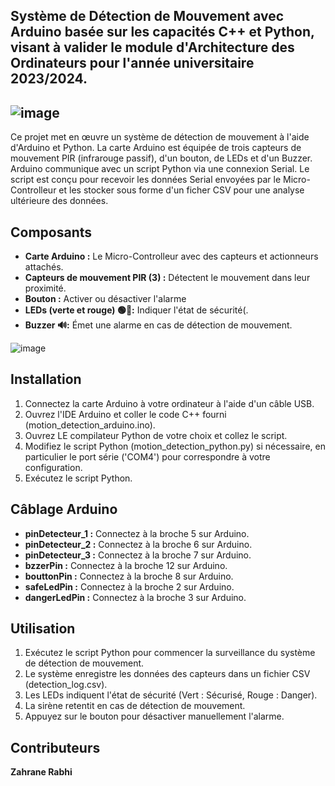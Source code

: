 
## Système de Détection de Mouvement avec Arduino basée sur les capacités C++ et Python, visant à valider le module d'Architecture des Ordinateurs pour l'année universitaire 2023/2024.

![image](https://github.com/ZahraneRabhi/Smart-Camping/assets/88408227/974acf33-38a4-4561-9cf1-626b84329e03)
---
Ce projet met en œuvre un système de détection de mouvement à l'aide d'Arduino et Python. La carte Arduino est équipée de trois capteurs de mouvement PIR (infrarouge passif), d'un bouton, de LEDs et d'un Buzzer. Arduino communique avec un script Python via une connexion Serial. Le script est conçu pour recevoir les données Serial envoyées par le Micro-Controlleur et les stocker sous forme d'un ficher CSV pour une analyse ultérieure des données.

## Composants
- **Carte Arduino :** Le Micro-Controlleur avec des capteurs et actionneurs attachés.
- **Capteurs de mouvement PIR (3) :** Détectent le mouvement dans leur proximité.
- **Bouton :** Activer ou désactiver l'alarme
- **LEDs (verte et rouge) 🟢🔴:** Indiquer l'état de sécurité(.
- **Buzzer 🔊:** Émet une alarme en cas de détection de mouvement.

![image](https://github.com/ZahraneRabhi/Smart-Camping/assets/88408227/693e9824-2e27-465b-bfc0-32db0c046c18)
## Installation
1. Connectez la carte Arduino à votre ordinateur à l'aide d'un câble USB.
2. Ouvrez l'IDE Arduino et coller le code C++ fourni (motion_detection_arduino.ino).
3. Ouvrez LE compilateur Python de votre choix et collez le script.
4. Modifiez le script Python (motion_detection_python.py) si nécessaire, en particulier le port série ('COM4') pour correspondre à votre configuration.
5. Exécutez le script Python.
   
## Câblage Arduino
- **pinDetecteur_1 :**  Connectez à la broche 5 sur Arduino.
- **pinDetecteur_2 :** Connectez à la broche 6 sur Arduino.
- **pinDetecteur_3 :** Connectez à la broche 7 sur Arduino.
- **bzzerPin :** Connectez à la broche 12 sur Arduino.
- **bouttonPin :** Connectez à la broche 8 sur Arduino.
- **safeLedPin :** Connectez à la broche 2 sur Arduino.
- **dangerLedPin :** Connectez à la broche 3 sur Arduino.
  
## Utilisation
1. Exécutez le script Python pour commencer la surveillance du système de détection de mouvement.
2. Le système enregistre les données des capteurs dans un fichier CSV (detection_log.csv).
3. Les LEDs indiquent l'état de sécurité (Vert : Sécurisé, Rouge : Danger).
4. La sirène retentit en cas de détection de mouvement.
5. Appuyez sur le bouton pour désactiver manuellement l'alarme.
   
## Contributeurs
**Zahrane Rabhi**
